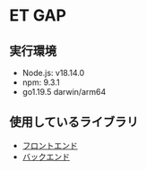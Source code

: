 # ET GAP
## 実行環境
- Node.js: v18.14.0
- npm: 9.3.1
- go1.19.5 darwin/arm64

## 使用しているライブラリ
- [フロントエンド]()
- [バックエンド]()
